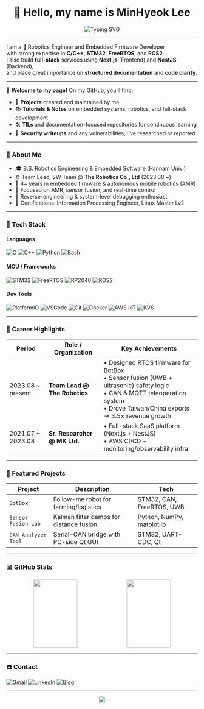 <h1 align="center"> 👋 Hello, my name is MinHyeok Lee</h1>

<p align="center">
  <img src="https://readme-typing-svg.vercel.app?font=Fira+Code&duration=3000&pause=1000&center=true&vCenter=true&width=435&lines=Embedded+Systems+%7C+STM32;Control+Algorithm+Design;Robot+Firmware+Developer+💻" alt="Typing SVG" />
</p>

---

I am a 🤖 Robotics Engineer and Embedded Firmware Developer  
with strong expertise in **C/C++**, **STM32**, **FreeRTOS**, and **ROS2**.  
I also build **full-stack** services using **Next.js** (Frontend) and **NestJS** (Backend),  
and place great importance on **structured documentation** and **code clarity**.

---

📌 **Welcome to my page!** On my GitHub, you'll find:

- 🚀 **Projects** created and maintained by me   
- 📚 **Tutorials & Notes** on embedded systems, robotics, and full-stack development  
- 🛠️ **TILs** and documentation-focused repositories for continuous learning
- 🔐 **Security writeups** and any vulnerabilities, I’ve researched or reported 

---

### 🧩 About Me

- 🎓 B.S. Robotics Engineering & Embedded Software (Hannam Univ.)
- ⚙️ Team Lead, SW Team @ **The Robotics Co., Ltd** (2023.08 ~)
- 🔧 4+ years in embedded firmware & autonomous mobile robotics (AMR)
- 🧠 Focused on AMR, sensor fusion, and real-time control
- 🧪 Reverse-engineering & system-level debugging enthusiast
- 🏅 Certifications: Information Processing Engineer, Linux Master Lv2

---

### 🔧 Tech Stack

#### Languages

![C](https://img.shields.io/badge/-C-00599C?style=flat&logo=c)
![C++](https://img.shields.io/badge/-C++-00599C?style=flat&logo=c%2B%2B)
![Python](https://img.shields.io/badge/-Python-3776AB?style=flat&logo=python)
![Bash](https://img.shields.io/badge/-Bash-4EAA25?style=flat&logo=gnu-bash)

#### MCU / Frameworks

![STM32](https://img.shields.io/badge/-STM32-03234B?style=flat&logo=stmicroelectronics)
![FreeRTOS](https://img.shields.io/badge/-FreeRTOS-505050?style=flat&logo=freertos)
![RP2040](https://img.shields.io/badge/-RP2040-cc0033?style=flat)
![ROS2](https://img.shields.io/badge/-ROS2-22314E?style=flat&logo=ros)

#### Dev Tools

![PlatformIO](https://img.shields.io/badge/-PlatformIO-ff6600?style=flat&logo=platformio)
![VSCode](https://img.shields.io/badge/-VSCode-007ACC?style=flat&logo=visual-studio-code)
![Git](https://img.shields.io/badge/-Git-F05032?style=flat&logo=git)
![Docker](https://img.shields.io/badge/-Docker-2496ED?style=flat&logo=docker)
![AWS IoT](https://img.shields.io/badge/-AWS_IoT-FF9900?style=flat&logo=amazon-aws)
![KVS](https://img.shields.io/badge/-Kinesis_Video_Stream-FF9900?style=flat&logo=amazon-aws)

---

### 🚀 Career Highlights

| Period            | Role / Organization          | Key Achievements                                                                                                                                                                  |
| ----------------- | ---------------------------- | --------------------------------------------------------------------------------------------------------------------------------------------------------------------------------- |
| 2023.08 ~ present | **Team Lead @ The Robotics** | • Designed RTOS firmware for BotBox<br>• Sensor fusion (UWB + ultrasonic) safety logic<br>• CAN & MQTT teleoperation system<br>• Drove Taiwan/China exports → 3.5× revenue growth |
| 2021.07 ~ 2023.08 | **Sr. Researcher @ MK Ltd.** | • Full-stack SaaS platform (Next.js + NestJS)<br>• AWS CI/CD + monitoring/observability infra                                                                                     |

---

### 🧠 Featured Projects

| Project             | Description                             | Tech                      |
| ------------------- | --------------------------------------- | ------------------------- |
| `BotBox`            | Follow-me robot for farming/logistics   | STM32, CAN, FreeRTOS, UWB |
| `Sensor Fusion Lab` | Kalman filter demos for distance fusion | Python, NumPy, matplotlib |
| `CAN Analyzer Tool` | Serial-CAN bridge with PC-side Qt GUI   | STM32, UART-CDC, Qt       |

---

### 📊 GitHub Stats

<p align="center">
  <img align="top" src="https://github-readme-stats-tau-nine-63.vercel.app/api?username=MinHyeok-lee1&show_icons=true&theme=radical&count_private=true&hide_border=true&rank_icon=percentile&custom_title=GitHub%20Stats" width="48%" height="180px"/>
  <img align="top" src="https://github-readme-stats-tau-nine-63.vercel.app/api/top-langs/?username=MinHyeok-lee1&layout=compact&theme=radical&hide_border=true&langs_count=8&custom_title=Most%20Used%20Languages&hide=jupyter%20notebook" width="48%" height="180px"/>
</p>

---

### ☎️ Contact

[![Gmail](https://img.shields.io/badge/-minhyeok.lee1@gmail.com-D14836?style=flat&logo=gmail&logoColor=white)](mailto:minhyeok.lee1@gmail.com)
[![LinkedIn](https://img.shields.io/badge/-LinkedIn-0077B5?style=flat&logo=linkedin&logoColor=white)](https://linkedin.com/in/your-profile)
[![Blog](https://img.shields.io/badge/-TIL-black?style=flat&logo=github)](https://kfdd6630.tistory.com/)

---

<p align="center">
  <img src="https://capsule-render.vercel.app/api?type=waving&color=auto&height=120&section=footer"/>
</p>
